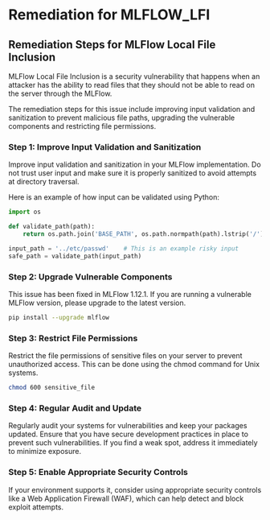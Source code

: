 # Remediation for MLFLOW_LFI

## Remediation Steps for MLFlow Local File Inclusion
MLFlow Local File Inclusion is a security vulnerability that happens when an attacker has the ability to read files that they should not be able to read on the server through the MLFlow.

The remediation steps for this issue include improving input validation and sanitization to prevent malicious file paths, upgrading the vulnerable components and restricting file permissions.

### Step 1: Improve Input Validation and Sanitization
Improve input validation and sanitization in your MLFlow implementation. Do not trust user input and make sure it is properly sanitized to avoid attempts at directory traversal.

Here is an example of how input can be validated using Python:
```python
import os

def validate_path(path):
    return os.path.join('BASE_PATH', os.path.normpath(path).lstrip('/'))

input_path = '../etc/passwd'    # This is an example risky input
safe_path = validate_path(input_path)
```
### Step 2: Upgrade Vulnerable Components
This issue has been fixed in MLFlow 1.12.1. If you are running a vulnerable MLFlow version, please upgrade to the latest version.
```bash
pip install --upgrade mlflow
```
### Step 3: Restrict File Permissions
Restrict the file permissions of sensitive files on your server to prevent unauthorized access. This can be done using the chmod command for Unix systems.
```bash
chmod 600 sensitive_file
```
### Step 4: Regular Audit and Update
Regularly audit your systems for vulnerabilities and keep your packages updated. Ensure that you have secure development practices in place to prevent such vulnerabilities. If you find a weak spot, address it immediately to minimize exposure.

### Step 5: Enable Appropriate Security Controls
If your environment supports it, consider using appropriate security controls like a Web Application Firewall (WAF), which can help detect and block exploit attempts.